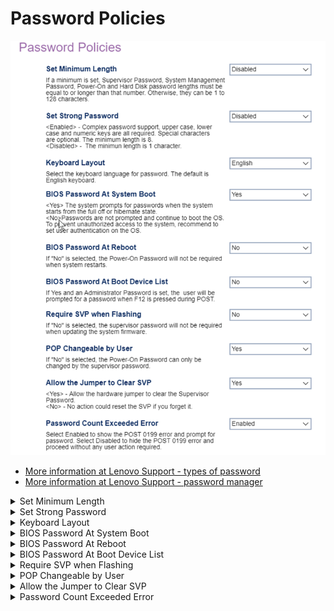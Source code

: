 # Password Policies #


![](./img/thinkcenter_password_policy.png)

 - [More information at Lenovo Support - types of password](https://support.lenovo.com/us/en/solutions/ht513634)
 - [More information at Lenovo Support - password manager](https://support.lenovo.com/us/en/solutions/ht103666-introduction-to-password-manager-thinkpad-thinkcentre-thinkstation)

<details><summary>Set Minimum Length</summary>

Options:

 *  **Disabled** - no minimum (see below). Default.
 *   4 - 12 characters minimum.

?> If no minimum is set, passwords may be 1 to 128 characters long.

?> If a minimum is set, it applies to:
 - Supervisor Password (SVP)
 - System Management Password (SMP)
 - Power-on (POP) and Hard Disk Passwords 

?> If both `Set Minimum Length` and `Set Strong Password` are enabled, the longest value for minimum length applies.

<!-- 
| WMI Setting name | Values | SVP Req'd | AMD/Intel |
|:---|:---|:---|:---|
| SetMinimumLength | setting_values | yes_no | amd_intel |
-->

</details>

<details><summary>Set Strong Password</summary>

Options:

1.  **Enabled** - Upper case, lower case and numeric characters are all required. Special characters are optional. The minimum length is 8. Default.
1.  Disabled - The minimum length is 1 character.

<!-- TODO: add WMI
| WMI Setting name | Values | SVP Req'd | AMD/Intel |
|:---|:---|:---|:---|
| SetStrongPassword | setting_values | yes_no | amd_intel |
-->
</details>

<details><summary>Keyboard Layout</summary>

Select the keyboard language for password.

Options:

1.  **English** - Default.
2.  French
3.  German
4.  Russian
5.  Chinese

<!-- TODO: add WMI
| WMI Setting name | Values | SVP Req'd | AMD/Intel |
|:---|:---|:---|:---|
| KeyboardLayout | setting_values | yes_no | amd_intel |
-->
</details>

<details><summary>BIOS Password At System Boot</summary>

Whether to give a BIOS password prompt at system boot (when the system starts from the full off or hibernate state):

1.  **Yes** - Default.
1.  No.

!> To prevent unauthorized access to the system, we recommend setting user authentication on the OS.

<!-- TODO: add WMI
| WMI Setting name | Values | SVP Req'd | AMD/Intel |
|:---|:---|:---|:---|
| BIOSPasswordAtSystemBoot | setting_values | yes_no | amd_intel |
-->
</details>

<details><summary>BIOS Password At Reboot</summary>

Whether the power-on password (POP) is required when system restarts.

Options:

1.  **No** - disables password prompt on reboot. Default.
1.  Yes - enables password prompt on reboot.

<!-- TODO: add WMI
| WMI Setting name | Values | SVP Req'd | AMD/Intel |
|:---|:---|:---|:---|
| BIOSPasswordAtReboot | setting_values | yes_no | amd_intel |
-->
</details>

<details><summary>BIOS Password At Boot Device List</summary>

Whether the user is prompted for a password when F12 is pressed during POST (and an administrator password was set).

Options:

1.  **No** - Default.
1.  Yes.

<!-- TODO: add WMI
| WMI Setting name | Values | SVP Req'd | AMD/Intel |
|:---|:---|:---|:---|
| BIOSPasswordAtBootDeviceList | setting_values | yes_no | amd_intel |
-->
</details>

<details><summary>Require SVP when Flashing</summary>

Whether the supervisor password (SVP) is required when updating the system firmware.

Options:

1.  **No** - Default.
1.  Yes.

<!-- TODO: add WMI
| WMI Setting name | Values | SVP Req'd | AMD/Intel |
|:---|:---|:---|:---|
| RequireSVPwhenFlashing | setting_values | yes_no | amd_intel |
-->


</details>

<details><summary>POP Changeable by User</summary>

Whether the Power-On Password (POP) can be changed by users, or else, only with the Supervisor Password (SVP).

Options:

1.  **Yes** - Default.
2.  No.

<!-- TODO: add WMI
| WMI Setting name | Values | SVP Req'd | AMD/Intel |
|:---|:---|:---|:---|
| POPChangeablebyUser | setting_values | yes_no | amd_intel |
-->
</details>

<details><summary>Allow the Jumper to Clear SVP</summary>

Whether to allow the hardware jumper to clear the Supervisor
password.

Options:

1.  **Yes** - Default.
2.  No.

<!-- TODO: add WMI
| WMI Setting name | Values | SVP Req'd | AMD/Intel |
|:---|:---|:---|:---|
| AllowJumperClearSVP | setting_values | yes_no | amd_intel |
-->
!> When disabled, no action can reset the SVP if you forget it.

</details>

<details><summary>Password Count Exceeded Error</summary>

Whether to show the POST 0199 error and password prompt:

1.  **Enabled** - Default.
2.  Disabled.

<!-- TODO: add WMI
| WMI Setting name | Values | SVP Req'd | AMD/Intel |
|:---|:---|:---|:---|
| PasswordCountExceededError | setting_values | yes_no | amd_intel |
-->

 - [More information at Lenovo Support](https://support.lenovo.com/lt/en/solutions/ht052093-error-0199-system-security-security-password-retry-count-exceeded-thinkcentre-m90-m90p-thinkserver-ts200v-thinkstation-e20)

</details>